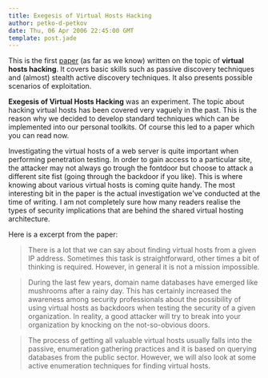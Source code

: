 ```yaml
---
title: Exegesis of Virtual Hosts Hacking
author: petko-d-petkov
date: Thu, 06 Apr 2006 22:45:00 GMT
template: post.jade
---
```


This is the first [paper](http://www.gnucitizen.org/static/blog/2006/04/exegesis-of-virtual-hosts-hacking.pdf) (as far as we know) written on the topic of **virtual hosts hacking**. It covers basic skills such as passive discovery techniques and (almost) stealth active discovery techniques. It also presents possible scenarios of exploitation.

**Exegesis of Virtual Hosts Hacking** was an experiment. The topic about hacking virtual hosts has been covered very vaguely in the past. This is the reason why we decided to develop standard techniques which can be implemented into our personal toolkits. Of course this led to a paper which you can read now.

Investigating the virtual hosts of a web server is quite important when performing penetration testing. In order to gain access to a particular site, the attacker may not always go trough the fontdoor but choose to attack a different site fist (going through the backdoor if you like). This is where knowing about various virtual hosts is coming quite handy. The most interesting bit in the paper is the actual investigation we've conducted at the time of writing. I am not completely sure how many readers realise the types of security implications that are behind the shared virtual hosting architecture.

Here is a excerpt from the paper:

> There is a lot that we can say about finding virtual hosts from a given IP address. Sometimes this task is straightforward, other times a bit of thinking is required. However, in general it is not a mission impossible.

> During the last few years, domain name databases have emerged like mushrooms after a rainy day. This has certainly increased the awareness among security professionals about the possibility of using virtual hosts as backdoors when testing the security of a given organization. In reality, a good attacker will try to break into your organization by knocking on the not-so-obvious doors.

> The process of getting all valuable virtual hosts usually falls into the passive, enumeration gathering practices and it is based on querying databases from the public sector. However, we will also look at some active enumeration techniques for finding virtual hosts.
